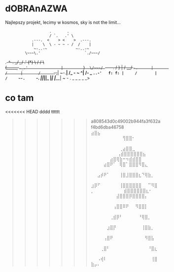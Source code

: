 # dOBRAnAZWA
Najlepszy projekt, lecimy w kosmos, sky is not the limit...

                        .       .
                        / `.   .' \
                .---.  <    > <    >  .---.
                |    \  \ - ~ ~ - /  /    |
                 ~-..-~             ~-..-~
             \~~~\.'                    `./~~~/
   .-~~^-.    \__/                        \__/
 .'  (*)   \     /               /       \  \
(_____,    `._.'               |         }  \/~~~/
 `----.          /       }     |        /    \__/
       `-.      |       /      |       /      `. ,~~|
           ~-.__|      /_ - ~ ^|      /- _      `..-'   f: f:
                |     /        |     /     ~-.     `-. _||_||_
                |_____|        |_____|         ~ - . _ _ _ _ _>
              
# co tam
<<<<<<< HEAD
dddd
tttttt
>>>>>>> a808543d0c49002b944fa3f632af4bd6dba46758
ㅤ         ⣴⣿⣦⠀⠀⠀⠀⠀⠀⠀⠀
⠀⠀⠀⠀⠀⠀⠀⠀⠀⠀⢻⣿⣿⠂⠀⠀⠀⠀⠀⠀⠀⠀
⠀⠀⠀⠀⠀⠀⠀⠀⠀⢀⣴⣿⣿⣀⠀⠀⠀⠀⠀⠀⠀⠀
⠀⠀⠀⠀⠀⠀⠀⢠⣾⣿⣿⣿⣿⣿⣿⣦⠀
⠀⠀⠀⠀⠀⠀⣴⣿⢿⣷⠒⠲⣾⣾⣿⣿
⠀⠀⠀⠀⣴⣿⠟⠁⠀⢿⣿⠁⣿⣿⣿⠻⣿⣄⠀⠀⠀⠀
⠀⠀⣠⡾⠟⠁⠀⠀⠀⢸⣿⣸⣿⣿⣿⣆⠙⢿⣷⡀⠀⠀
⣰⡿⠋⠀⠀⠀⠀⠀⠀⢸⣿⣿⣿⣿⣿⣿⠀⠀⠉⠻⣿⡀
⠀⠀⠀⠀⠀⠀⠀⠀⠀⣾⣿⣿⣿⣿⣿⣿⣆⠂⠀
⠀⠀⠀⠀⠀⠀⠀⠀⣼⣿⣿⣿⡿⣿⣿⣿⣿⡄⠀⠀⠀⠀
⠀⠀⠀⠀⠀⠀⠀⢠⣿⣿⠿⠟⠀⠀⠻⣿⣿⡇⠀⠀⠀⠀
⠀⠀⠀⠀⠀⠀⢀⣾⡿⠃⠀⠀⠀⠀⠀⠘⢿⣿⡀⠀⠀⠀
⠀⠀⠀⠀⠀⣰⣿⡟⠀⠀⠀⠀⠀⠀⠀⠀⢸⣿⣷⡀⠀⠀
⠀⠀⠀⠀⢠⣿⠟⠀⠀⠀⠀⠀⠀⠀⠀⠀⠀⠻⣿⣧⠀⠀
⠀⠀⠀⢀⣿⠃⠀⠀⠀⠀⠀⠀⠀⠀⠀⠀⠀⠀⠘⣿⣆⠀
⠀⠀⠠⢾⠇⠀⠀⠀⠀⠀⠀⠀⠀⠀⠀⠀⠀⠀⠀⢸⣿⣷⡤⠄

